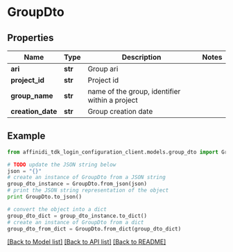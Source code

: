 # GroupDto

## Properties

| Name              | Type    | Description                                    | Notes |
| ----------------- | ------- | ---------------------------------------------- | ----- |
| **ari**           | **str** | Group ari                                      |
| **project_id**    | **str** | Project id                                     |
| **group_name**    | **str** | name of the group, identifier within a project |
| **creation_date** | **str** | Group creation date                            |

## Example

```python
from affinidi_tdk_login_configuration_client.models.group_dto import GroupDto

# TODO update the JSON string below
json = "{}"
# create an instance of GroupDto from a JSON string
group_dto_instance = GroupDto.from_json(json)
# print the JSON string representation of the object
print GroupDto.to_json()

# convert the object into a dict
group_dto_dict = group_dto_instance.to_dict()
# create an instance of GroupDto from a dict
group_dto_from_dict = GroupDto.from_dict(group_dto_dict)
```

[[Back to Model list]](../README.md#documentation-for-models) [[Back to API list]](../README.md#documentation-for-api-endpoints) [[Back to README]](../README.md)
